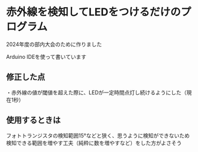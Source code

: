 # 赤外線を検知してLEDをつけるだけのプログラム

2024年度の部内大会のために作りました

Arduino IDEを使って書いています

## 修正した点

・赤外線の値が閾値を超えた際に、LEDが一定時間点灯し続けるようにした（現在1秒）


## 使用するときは

フォトトランジスタの検知範囲15°などと狭く、思うように検知ができないため
検知できる範囲を増やす工夫（純粋に数を増やすなど）をした方がよさそう
